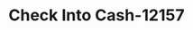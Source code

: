 ---
f_zip-code: 38614
f_state-code: MS
title: Check Into Cash-12157
f_phone: 662-624-5220
f_city-only: Clarksdale
f_address: 837A South State Street Clarksdale
f_location-unique-id: '12157'
slug: check-into-cash-12157
updated-on: '2024-05-30T13:46:58.046Z'
created-on: '2024-05-30T13:36:59.803Z'
published-on: '2024-05-30T13:54:32.469Z'
f_city-state: cms/city/clarksdale-ms.md
f_company: cms/company/check-into-cash.md
f_state: cms/state/mississippi.md
layout: '[payday-loan].html'
tags: payday-loan
---